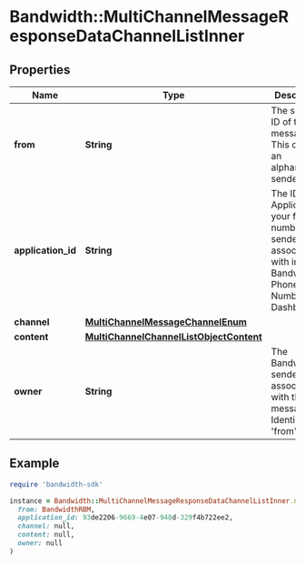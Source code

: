 # Bandwidth::MultiChannelMessageResponseDataChannelListInner

## Properties

| Name | Type | Description | Notes |
| ---- | ---- | ----------- | ----- |
| **from** | **String** | The sender ID of the message. This could be an alphanumeric sender ID. |  |
| **application_id** | **String** | The ID of the Application your from number or senderId is associated with in the Bandwidth Phone Number Dashboard. |  |
| **channel** | [**MultiChannelMessageChannelEnum**](MultiChannelMessageChannelEnum.md) |  |  |
| **content** | [**MultiChannelChannelListObjectContent**](MultiChannelChannelListObjectContent.md) |  |  |
| **owner** | **String** | The Bandwidth senderId associated with the message. Identical to &#39;from&#39;. |  |

## Example

```ruby
require 'bandwidth-sdk'

instance = Bandwidth::MultiChannelMessageResponseDataChannelListInner.new(
  from: BandwidthRBM,
  application_id: 93de2206-9669-4e07-948d-329f4b722ee2,
  channel: null,
  content: null,
  owner: null
)
```

